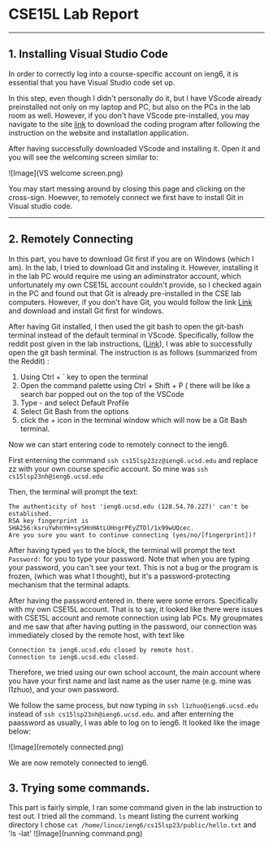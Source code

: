 # **CSE15L Lab Report**

---

## 1. Installing Visual Studio Code

  In order to correctly log into a course-specific account on ieng6, it is essential that you have Visual Studio code set up. 
  
  In this step, even though I didn't personally do it, but I have VScode already preinstalled not only on my laptop and PC, but also on the PCs in the lab room as well. However, if you don't have VScode pre-installed, you may navigate to the site [link](https://code.visualstudio.com/) to download the coding program after following the instruction on the website and installation application. 
  
  After having successfully downloaded VScode and installing it. Open it and you will see the welcoming screen similar to:
  
  ![Image](VS welcome screen.png)
  
  You may start messing around by closing this page and clicking on the cross-sign. Hoewver, to remotely connect we first have to install Git in Visual studio code. 
  
---

## 2. Remotely Connecting

  In this part, you have to download Git first if you are on Windows (which I am). In the lab, I tried to download Git and instaling it. However, installing it in the lab PC would require me using an adiminstrator account, which unfortunately my own CSE15L account couldn't provide, so I checked again in the PC and found out that Git is already pre-installed in the CSE lab computers. However, if you don't have Git, you would follow the link [Link](https://gitforwindows.org/) and download and install Git first for windows.
  
  After having Git installed, I then used the git bash to open the git-bash terminal instead of the default terminal in VScode. Specifically, follow the reddit post given in the lab instructions, ([Link](https://stackoverflow.com/a/50527994)), I was able to successfully open the git bash terminal. The instruction is as follows (summarized from the Reddit)  :
  
  1. Using Ctrl + ` key to open the terminal
  2. Open the command palette using Ctrl + Shift + P ( there will be like a search bar popped out on the top of the VSCode
  3. Type - and select Default Profile
  4. Select Git Bash from the options
  5. click the + icon in the terminal window which will now be a Git Bash terminal.
  
  Now we can start entering code to remotely connect to the ieng6. 
  
  First enterning the command `ssh cs15lsp23zz@ieng6.ucsd.edu`  and replace zz with your own course         specific account. So mine was `ssh cs15lsp23nh@ieng6.ucsd.edu`
  
  Then, the terminal will prompt the text: 
  
  ```
  The authenticity of host 'ieng6.ucsd.edu (128.54.70.227)' can't be established.
  RSA key fingerprint is SHA256:ksruYwhnYH+sySHnHAtLUHngrPEyZTDl/1x99wUQcec.
  Are you sure you want to continue connecting (yes/no/[fingerprint])? 
  ```
  After having typed `yes` to the block, the terminal will prompt the text `Password:` for you to type your password. Note that when you are typing your password, you can't see your text. This is not a bug or the program is frozen, (which was what I thought), but it's a password-protecting mechanism that the terminal adapts.
  
  After having the password entered in. there were some errors. Specifically with my own CSE15L account. That is to say, it looked like there were issues with CSE15L account and remote connection using lab PCs. My groupmates and me saw that after having putting in the password, our connection was immediately closed by the remote host, with text like 
  
  ```
  Connection to ieng6.ucsd.edu closed by remote host.
  Connection to ieng6.ucsd.edu closed.
  ```
  
  Therefore, we tried using our own school account, the main account where you have your first name and last name as the user name (e.g. mine was l1zhuo), and your own password.
  
  We follow the same process, but now typing in `ssh l1zhuo@ieng6.ucsd.edu` instead of `ssh cs15lsp23nh@ieng6.ucsd.edu`. and after enterning the paassword as usually, I was able to log on to ieng6. It looked like the image below:
  
  ![Image](remotely connected.png)
  
  We are now remotely connected to ieng6. 
  
## 3. Trying some commands.

  This part is fairly simple, I ran some command given in the lab instruction to test out.
  I tried all the command.
  `ls` meant listing the current working directory
  I chose `cat /home/linux/ieng6/cs15lsp23/public/hello.txt` and 'ls -lat'
  ![Image](running command.png)
